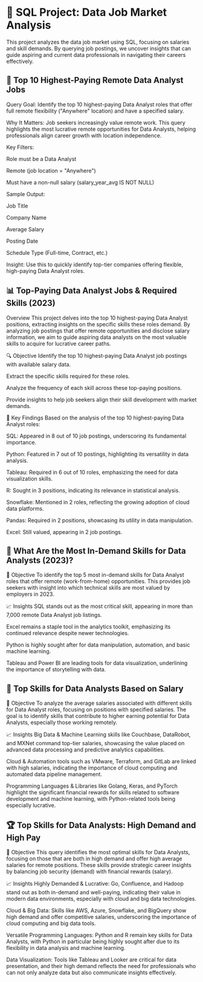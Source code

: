 # 💼 SQL Project: Data Job Market Analysis
This project analyzes the data job market using SQL, focusing on salaries and skill demands. By querying job postings, we uncover insights that can guide aspiring and current data professionals in navigating their careers effectively.

## 💸 Top 10 Highest-Paying Remote Data Analyst Jobs
Query Goal:
Identify the top 10 highest-paying Data Analyst roles that offer full remote flexibility ("Anywhere" location) and have a specified salary.

Why It Matters:
Job seekers increasingly value remote work. This query highlights the most lucrative remote opportunities for Data Analysts, helping professionals align career growth with location independence.

Key Filters:

Role must be a Data Analyst

Remote (job location = "Anywhere")

Must have a non-null salary (salary_year_avg IS NOT NULL)

Sample Output:

Job Title

Company Name

Average Salary

Posting Date

Schedule Type (Full-time, Contract, etc.)

Insight:
Use this to quickly identify top-tier companies offering flexible, high-paying Data Analyst roles.

## 📊 Top-Paying Data Analyst Jobs & Required Skills (2023)
Overview
This project delves into the top 10 highest-paying Data Analyst positions, extracting insights on the specific skills these roles demand. By analyzing job postings that offer remote opportunities and disclose salary information, we aim to guide aspiring data analysts on the most valuable skills to acquire for lucrative career paths.

🔍 Objective
Identify the top 10 highest-paying Data Analyst job postings with available salary data.

Extract the specific skills required for these roles.

Analyze the frequency of each skill across these top-paying positions.

Provide insights to help job seekers align their skill development with market demands.

🧠 Key Findings
Based on the analysis of the top 10 highest-paying Data Analyst roles:

SQL: Appeared in 8 out of 10 job postings, underscoring its fundamental importance.

Python: Featured in 7 out of 10 postings, highlighting its versatility in data analysis.

Tableau: Required in 6 out of 10 roles, emphasizing the need for data visualization skills.

R: Sought in 3 positions, indicating its relevance in statistical analysis.

Snowflake: Mentioned in 2 roles, reflecting the growing adoption of cloud data platforms.

Pandas: Required in 2 positions, showcasing its utility in data manipulation.

Excel: Still valued, appearing in 2 job postings.

## 📌 What Are the Most In-Demand Skills for Data Analysts (2023)?
🧾 Objective
To identify the top 5 most in-demand skills for Data Analyst roles that offer remote (work-from-home) opportunities. This provides job seekers with insight into which technical skills are most valued by employers in 2023.

📈 Insights
SQL stands out as the most critical skill, appearing in more than 7,000 remote Data Analyst job listings.

Excel remains a staple tool in the analytics toolkit, emphasizing its continued relevance despite newer technologies.

Python is highly sought after for data manipulation, automation, and basic machine learning.

Tableau and Power BI are leading tools for data visualization, underlining the importance of storytelling with data.

## 📌 Top Skills for Data Analysts Based on Salary
🧾 Objective
To analyze the average salaries associated with different skills for Data Analyst roles, focusing on positions with specified salaries. The goal is to identify skills that contribute to higher earning potential for Data Analysts, especially those working remotely.

📈 Insights
Big Data & Machine Learning skills like Couchbase, DataRobot, and MXNet command top-tier salaries, showcasing the value placed on advanced data processing and predictive analytics capabilities.

Cloud & Automation tools such as VMware, Terraform, and GitLab are linked with high salaries, indicating the importance of cloud computing and automated data pipeline management.

Programming Languages & Libraries like Golang, Keras, and PyTorch highlight the significant financial rewards for skills related to software development and machine learning, with Python-related tools being especially lucrative.

## 🏆 Top Skills for Data Analysts: High Demand and High Pay
🧾 Objective
This query identifies the most optimal skills for Data Analysts, focusing on those that are both in high demand and offer high average salaries for remote positions. These skills provide strategic career insights by balancing job security (demand) with financial rewards (salary).

📈 Insights
Highly Demanded & Lucrative: Go, Confluence, and Hadoop stand out as both in-demand and well-paying, indicating their value in modern data environments, especially with cloud and big data technologies.

Cloud & Big Data: Skills like AWS, Azure, Snowflake, and BigQuery show high demand and offer competitive salaries, underscoring the importance of cloud computing and big data tools.

Versatile Programming Languages: Python and R remain key skills for Data Analysts, with Python in particular being highly sought after due to its flexibility in data analysis and machine learning.

Data Visualization: Tools like Tableau and Looker are critical for data presentation, and their high demand reflects the need for professionals who can not only analyze data but also communicate insights effectively.
